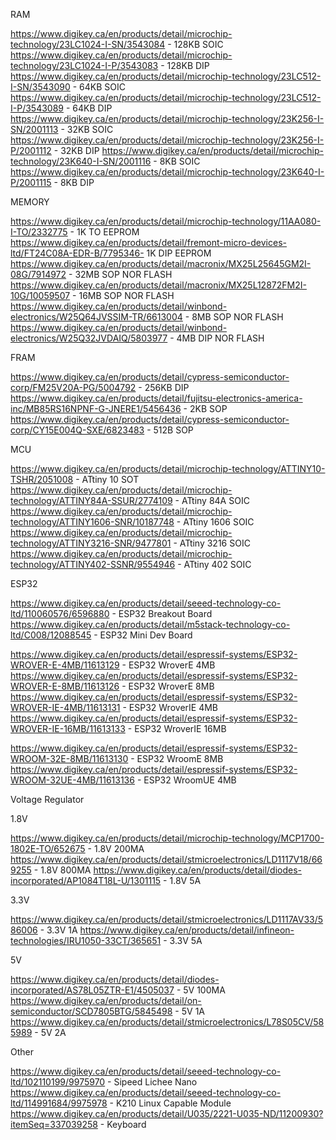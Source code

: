 RAM

https://www.digikey.ca/en/products/detail/microchip-technology/23LC1024-I-SN/3543084 - 128KB SOIC
https://www.digikey.ca/en/products/detail/microchip-technology/23LC1024-I-P/3543083  - 128KB DIP
https://www.digikey.ca/en/products/detail/microchip-technology/23LC512-I-SN/3543090  - 64KB  SOIC
https://www.digikey.ca/en/products/detail/microchip-technology/23LC512-I-P/3543089   - 64KB  DIP
https://www.digikey.ca/en/products/detail/microchip-technology/23K256-I-SN/2001113   - 32KB  SOIC
https://www.digikey.ca/en/products/detail/microchip-technology/23K256-I-P/2001112    - 32KB  DIP
https://www.digikey.ca/en/products/detail/microchip-technology/23K640-I-SN/2001116   - 8KB   SOIC
https://www.digikey.ca/en/products/detail/microchip-technology/23K640-I-P/2001115    - 8KB   DIP

MEMORY

https://www.digikey.ca/en/products/detail/microchip-technology/11AA080-I-TO/2332775       - 1K    TO  EEPROM
https://www.digikey.ca/en/products/detail/fremont-micro-devices-ltd/FT24C08A-EDR-B/7795346- 1K    DIP EEPROM
https://www.digikey.ca/en/products/detail/macronix/MX25L25645GM2I-08G/7914972             - 32MB  SOP NOR FLASH
https://www.digikey.ca/en/products/detail/macronix/MX25L12872FM2I-10G/10059507            - 16MB  SOP NOR FLASH
https://www.digikey.ca/en/products/detail/winbond-electronics/W25Q64JVSSIM-TR/6613004     - 8MB   SOP NOR FLASH  
https://www.digikey.ca/en/products/detail/winbond-electronics/W25Q32JVDAIQ/5803977        - 4MB   DIP NOR FLASH

FRAM

https://www.digikey.ca/en/products/detail/cypress-semiconductor-corp/FM25V20A-PG/5004792                - 256KB DIP
https://www.digikey.ca/en/products/detail/fujitsu-electronics-america-inc/MB85RS16NPNF-G-JNERE1/5456436 - 2KB   SOP
https://www.digikey.ca/en/products/detail/cypress-semiconductor-corp/CY15E004Q-SXE/6823483              - 512B SOP

MCU

https://www.digikey.ca/en/products/detail/microchip-technology/ATTINY10-TSHR/2051008   - ATtiny 10   SOT
https://www.digikey.ca/en/products/detail/microchip-technology/ATTINY84A-SSUR/2774109  - ATtiny 84A  SOIC
https://www.digikey.ca/en/products/detail/microchip-technology/ATTINY1606-SNR/10187748 - ATtiny 1606 SOIC
https://www.digikey.ca/en/products/detail/microchip-technology/ATTINY3216-SNR/9477801  - ATtiny 3216 SOIC
https://www.digikey.ca/en/products/detail/microchip-technology/ATTINY402-SSNR/9554946  - ATtiny 402  SOIC

ESP32

https://www.digikey.ca/en/products/detail/seeed-technology-co-ltd/110060576/6596880 - ESP32 Breakout Board
https://www.digikey.ca/en/products/detail/m5stack-technology-co-ltd/C008/12088545   - ESP32 Mini Dev Board

https://www.digikey.ca/en/products/detail/espressif-systems/ESP32-WROVER-E-4MB/11613129    - ESP32 WroverE 4MB
https://www.digikey.ca/en/products/detail/espressif-systems/ESP32-WROVER-E-8MB/11613126    - ESP32 WroverE 8MB
https://www.digikey.ca/en/products/detail/espressif-systems/ESP32-WROVER-IE-4MB/11613131   - ESP32 WroverIE 4MB
https://www.digikey.ca/en/products/detail/espressif-systems/ESP32-WROVER-IE-16MB/11613133  - ESP32 WroverIE 16MB

https://www.digikey.ca/en/products/detail/espressif-systems/ESP32-WROOM-32E-8MB/11613130   - ESP32 WroomE 8MB
https://www.digikey.ca/en/products/detail/espressif-systems/ESP32-WROOM-32UE-4MB/11613136  - ESP32 WroomUE 4MB

Voltage Regulator

1.8V

https://www.digikey.ca/en/products/detail/microchip-technology/MCP1700-1802E-TO/652675 - 1.8V 200MA
https://www.digikey.ca/en/products/detail/stmicroelectronics/LD1117V18/669255          - 1.8V 800MA
https://www.digikey.ca/en/products/detail/diodes-incorporated/AP1084T18L-U/1301115     - 1.8V 5A

3.3V

https://www.digikey.ca/en/products/detail/stmicroelectronics/LD1117AV33/586006         - 3.3V 1A
https://www.digikey.ca/en/products/detail/infineon-technologies/IRU1050-33CT/365651    - 3.3V 5A

5V

https://www.digikey.ca/en/products/detail/diodes-incorporated/AS78L05ZTR-E1/4505037    - 5V 100MA
https://www.digikey.ca/en/products/detail/on-semiconductor/SCD7805BTG/5845498          - 5V 1A
https://www.digikey.ca/en/products/detail/stmicroelectronics/L78S05CV/585989           - 5V 2A

Other

https://www.digikey.ca/en/products/detail/seeed-technology-co-ltd/102110199/9975970        - Sipeed Lichee Nano
https://www.digikey.ca/en/products/detail/seeed-technology-co-ltd/114991684/9975978        - K210 Linux Capable Module
https://www.digikey.ca/en/products/detail/U035/2221-U035-ND/11200930?itemSeq=337039258     - Keyboard
